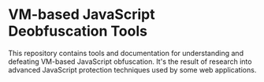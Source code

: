 # VM-based JavaScript Deobfuscation Tools

This repository contains tools and documentation for understanding and defeating VM-based JavaScript obfuscation. It's the result of research into advanced JavaScript protection techniques used by some web applications.